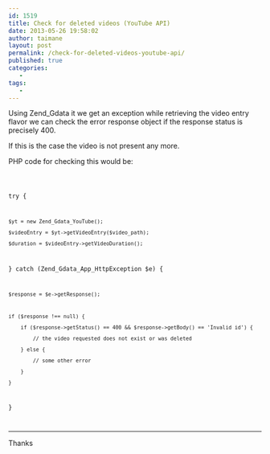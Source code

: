 ```yaml
---
id: 1519
title: Check for deleted videos (YouTube API)
date: 2013-05-26 19:58:02
author: taimane
layout: post
permalink: /check-for-deleted-videos-youtube-api/
published: true
categories:
   -
tags:
   -
---
```

Using Zend_Gdata it we get an exception while retrieving the video entry flavor we can check the error response object if the response status is precisely 400.
If this is the case the video is not present any more.

PHP code for checking this would be:

<code lang="php">
try {
    $yt = new Zend_Gdata_YouTube();
    $videoEntry = $yt->getVideoEntry($video_path);
    $duration = $videoEntry->getVideoDuration();
} catch (Zend_Gdata_App_HttpException $e) {
    $response = $e->getResponse();

    if ($response !== null) {
        if ($response->getStatus() == 400 && $response->getBody() == 'Invalid id') {
            // the video requested does not exist or was deleted
        } else {
            // some other error
        }
    }
}
</code>

<hr />Thanks
  

